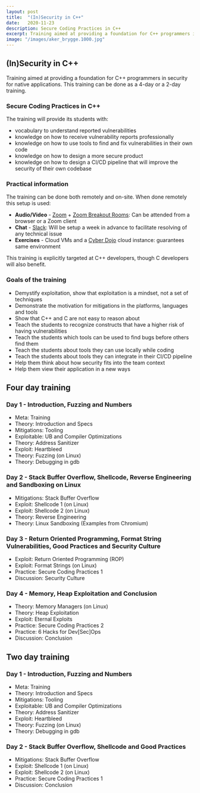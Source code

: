 ```yaml
---
layout: post
title:  "(In)Security in C++"
date:   2020-11-23
description: Secure Coding Practices in C++
excerpt: Training aimed at providing a foundation for C++ programmers in security for native applications.
image: "/images/aker_brygge.1000.jpg"
---
```


## (In)Security in C++

Training aimed at providing a foundation for C++ programmers in security for native applications.
This training can be done as a 4-day or a 2-day training.

### Secure Coding Practices in C++

The training will provide its students with:

- vocabulary to understand reported vulnerabilities
- knowledge on how to receive vulnerability reports professionally
- knowledge on how to use tools to find and fix vulnerabilities in their own code
- knowledge on how to design a more secure product
- knowledge on how to design a CI/CD pipeline that will improve the security of their own codebase

### Practical information

The training can be done both remotely and on-site. When done remotely this setup is used:

- **Audio/Video** - [Zoom][1] + [Zoom Breakout Rooms][2]: Can be attended from a browser or a Zoom client
- **Chat** - [Slack][3]: Will be setup a week in advance to facilitate resolving of any technical issue
- **Exercises** - Cloud VMs and a [Cyber Dojo][4] cloud instance: guarantees same environment

This training is explicitly targeted at C++ developers, though C developers will also benefit.

### Goals of the training

- Demystify exploitation, show that exploitation is a mindset, not a set of techniques
- Demonstrate the motivation for mitigations in the platforms, languages and tools
- Show that C++ and C are not easy to reason about
- Teach the students to recognize constructs that have a higher risk of having vulnerabilities
- Teach the students which tools can be used to find bugs before others find them
- Teach the students about tools they can use locally while coding
- Teach the students about tools they can integrate in their CI/CD pipeline
- Help them think about how security fits into the team context
- Help them view their application in a new ways

## Four day training

### Day 1 - Introduction, Fuzzing and Numbers

- Meta: Training
- Theory: Introduction and Specs
- Mitigations: Tooling
- Exploitable: UB and Compiler Optimizations
- Theory: Address Sanitizer
- Exploit: Heartbleed
- Theory: Fuzzing (on Linux)
- Theory: Debugging in gdb

### Day 2 - Stack Buffer Overflow, Shellcode, Reverse Engineering and Sandboxing on Linux

- Mitigations: Stack Buffer Overflow
- Exploit: Shellcode 1 (on Linux)
- Exploit: Shellcode 2 (on Linux)
- Theory: Reverse Engineering
- Theory: Linux Sandboxing (Examples from Chromium)

### Day 3 - Return Oriented Programming, Format String Vulnerabilities, Good Practices and Security Culture

- Exploit: Return Oriented Programming (ROP)
- Exploit: Format Strings (on Linux)
- Practice: Secure Coding Practices 1
- Discussion: Security Culture

### Day 4 - Memory, Heap Exploitation and Conclusion

- Theory: Memory Managers (on Linux)
- Theory: Heap Exploitation
- Exploit: Eternal Exploits
- Practice: Secure Coding Practices 2
- Practice: 6 Hacks for Dev[Sec]Ops
- Discussion: Conclusion

## Two day training

### Day 1 - Introduction, Fuzzing and Numbers

- Meta: Training
- Theory: Introduction and Specs
- Mitigations: Tooling
- Exploitable: UB and Compiler Optimizations
- Theory: Address Sanitizer
- Exploit: Heartbleed
- Theory: Fuzzing (on Linux)
- Theory: Debugging in gdb

### Day 2 - Stack Buffer Overflow, Shellcode and Good Practices

- Mitigations: Stack Buffer Overflow
- Exploit: Shellcode 1 (on Linux)
- Exploit: Shellcode 2 (on Linux)
- Practice: Secure Coding Practices 1
- Discussion: Conclusion

[1]: https://zoom.us/
[2]: https://youtu.be/jbPpdyn16sY
[3]: https://slack.com/intl/en-no/
[4]: https://cyber-dojo.org/
